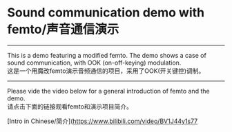 # Sound communication demo with femto/声音通信演示

***

This is a demo featuring a modified femto. The demo shows a case of sound communication, with OOK (on-off-keying) modulation.  
这是一个用魔改femto演示音频通信的项目，采用了OOK(开关键控)调制。  

***

Please vide the video below for a general introduction of femto and the demo.  
请点击下面的链接观看femto和演示项目简介。  

[Intro in Chinese/简介](https://www.bilibili.com/video/BV1J44y1s77  
